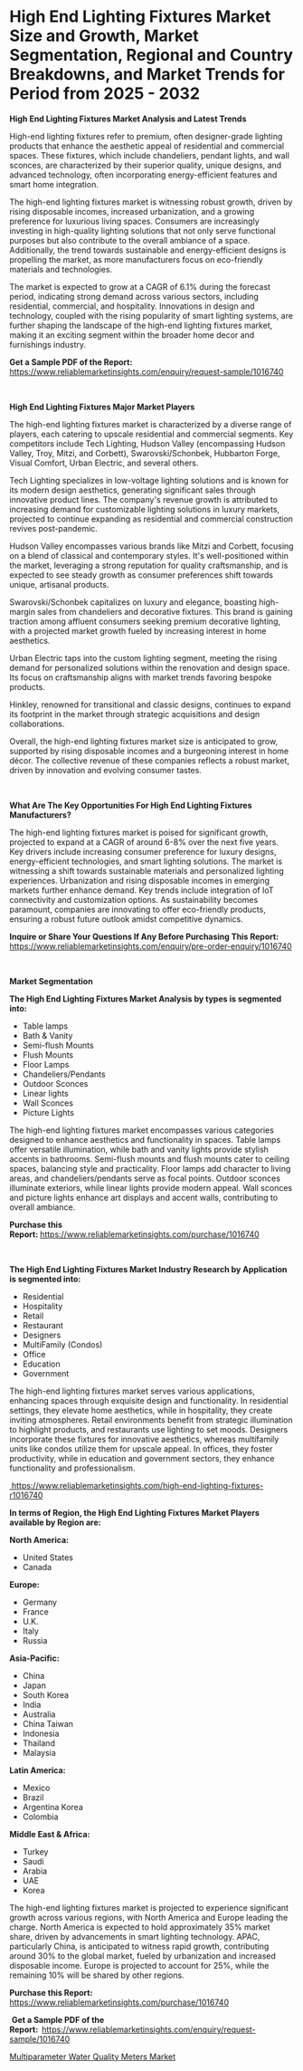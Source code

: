<p><h1>High End Lighting Fixtures Market Size and Growth, Market Segmentation, Regional and Country Breakdowns, and Market Trends for Period from 2025 -  2032</h1></p><p><strong>High End Lighting Fixtures Market Analysis and Latest Trends</strong></p>
<p><p>High-end lighting fixtures refer to premium, often designer-grade lighting products that enhance the aesthetic appeal of residential and commercial spaces. These fixtures, which include chandeliers, pendant lights, and wall sconces, are characterized by their superior quality, unique designs, and advanced technology, often incorporating energy-efficient features and smart home integration.</p><p>The high-end lighting fixtures market is witnessing robust growth, driven by rising disposable incomes, increased urbanization, and a growing preference for luxurious living spaces. Consumers are increasingly investing in high-quality lighting solutions that not only serve functional purposes but also contribute to the overall ambiance of a space. Additionally, the trend towards sustainable and energy-efficient designs is propelling the market, as more manufacturers focus on eco-friendly materials and technologies.</p><p>The market is expected to grow at a CAGR of 6.1% during the forecast period, indicating strong demand across various sectors, including residential, commercial, and hospitality. Innovations in design and technology, coupled with the rising popularity of smart lighting systems, are further shaping the landscape of the high-end lighting fixtures market, making it an exciting segment within the broader home decor and furnishings industry.</p></p>
<p><strong>Get a Sample PDF of the Report:&nbsp;</strong> <a href="https://www.reliablemarketinsights.com/enquiry/request-sample/1016740?utm_campaign=2311&utm_medium=2&utm_source=Github&utm_content=ia&utm_term=17022025&utm_id=high-end-lighting-fixtures">https://www.reliablemarketinsights.com/enquiry/request-sample/1016740</a></p>
<p>&nbsp;</p>
<p><strong>High End Lighting Fixtures Major Market Players</strong></p>
<p><p>The high-end lighting fixtures market is characterized by a diverse range of players, each catering to upscale residential and commercial segments. Key competitors include Tech Lighting, Hudson Valley (encompassing Hudson Valley, Troy, Mitzi, and Corbett), Swarovski/Schonbek, Hubbarton Forge, Visual Comfort, Urban Electric, and several others. </p><p>Tech Lighting specializes in low-voltage lighting solutions and is known for its modern design aesthetics, generating significant sales through innovative product lines. The company's revenue growth is attributed to increasing demand for customizable lighting solutions in luxury markets, projected to continue expanding as residential and commercial construction revives post-pandemic.</p><p>Hudson Valley encompasses various brands like Mitzi and Corbett, focusing on a blend of classical and contemporary styles. It's well-positioned within the market, leveraging a strong reputation for quality craftsmanship, and is expected to see steady growth as consumer preferences shift towards unique, artisanal products.</p><p>Swarovski/Schonbek capitalizes on luxury and elegance, boasting high-margin sales from chandeliers and decorative fixtures. This brand is gaining traction among affluent consumers seeking premium decorative lighting, with a projected market growth fueled by increasing interest in home aesthetics.</p><p>Urban Electric taps into the custom lighting segment, meeting the rising demand for personalized solutions within the renovation and design space. Its focus on craftsmanship aligns with market trends favoring bespoke products.</p><p>Hinkley, renowned for transitional and classic designs, continues to expand its footprint in the market through strategic acquisitions and design collaborations. </p><p>Overall, the high-end lighting fixtures market size is anticipated to grow, supported by rising disposable incomes and a burgeoning interest in home décor. The collective revenue of these companies reflects a robust market, driven by innovation and evolving consumer tastes.</p></p>
<p>&nbsp;</p>
<p><strong>What Are The Key Opportunities For High End Lighting Fixtures Manufacturers?</strong></p>
<p><p>The high-end lighting fixtures market is poised for significant growth, projected to expand at a CAGR of around 6-8% over the next five years. Key drivers include increasing consumer preference for luxury designs, energy-efficient technologies, and smart lighting solutions. The market is witnessing a shift towards sustainable materials and personalized lighting experiences. Urbanization and rising disposable incomes in emerging markets further enhance demand. Key trends include integration of IoT connectivity and customization options. As sustainability becomes paramount, companies are innovating to offer eco-friendly products, ensuring a robust future outlook amidst competitive dynamics.</p></p>
<p><strong>Inquire or Share Your Questions If Any Before Purchasing This Report:</strong> <a href="https://www.reliablemarketinsights.com/enquiry/pre-order-enquiry/1016740?utm_campaign=2311&utm_medium=2&utm_source=Github&utm_content=ia&utm_term=17022025&utm_id=high-end-lighting-fixtures">https://www.reliablemarketinsights.com/enquiry/pre-order-enquiry/1016740</a></p>
<p>&nbsp;</p>
<p><strong>Market Segmentation</strong></p>
<p><strong>The High End Lighting Fixtures Market Analysis by types is segmented into:</strong></p>
<p><ul><li>Table lamps</li><li>Bath & Vanity</li><li>Semi-flush Mounts</li><li>Flush Mounts</li><li>Floor Lamps</li><li>Chandeliers/Pendants</li><li>Outdoor Sconces</li><li>Linear lights</li><li>Wall Sconces</li><li>Picture Lights</li></ul></p>
<p><p>The high-end lighting fixtures market encompasses various categories designed to enhance aesthetics and functionality in spaces. Table lamps offer versatile illumination, while bath and vanity lights provide stylish accents in bathrooms. Semi-flush mounts and flush mounts cater to ceiling spaces, balancing style and practicality. Floor lamps add character to living areas, and chandeliers/pendants serve as focal points. Outdoor sconces illuminate exteriors, while linear lights provide modern appeal. Wall sconces and picture lights enhance art displays and accent walls, contributing to overall ambiance.</p></p>
<p><strong>Purchase this Report:&nbsp;</strong><a href="https://www.reliablemarketinsights.com/purchase/1016740?utm_campaign=2311&utm_medium=2&utm_source=Github&utm_content=ia&utm_term=17022025&utm_id=high-end-lighting-fixtures">https://www.reliablemarketinsights.com/purchase/1016740</a></p>
<p>&nbsp;</p>
<p><strong>The High End Lighting Fixtures Market Industry Research by Application is segmented into:</strong></p>
<p><ul><li>Residential</li><li>Hospitality</li><li>Retail</li><li>Restaurant</li><li>Designers</li><li>MultiFamily (Condos)</li><li>Office</li><li>Education</li><li>Government</li></ul></p>
<p><p>The high-end lighting fixtures market serves various applications, enhancing spaces through exquisite design and functionality. In residential settings, they elevate home aesthetics, while in hospitality, they create inviting atmospheres. Retail environments benefit from strategic illumination to highlight products, and restaurants use lighting to set moods. Designers incorporate these fixtures for innovative aesthetics, whereas multifamily units like condos utilize them for upscale appeal. In offices, they foster productivity, while in education and government sectors, they enhance functionality and professionalism.</p></p>
<p><a href="https://www.reliablemarketinsights.com/high-end-lighting-fixtures-r1016740?utm_campaign=2311&utm_medium=2&utm_source=Github&utm_content=ia&utm_term=17022025&utm_id=high-end-lighting-fixtures">&nbsp;https://www.reliablemarketinsights.com/high-end-lighting-fixtures-r1016740</a></p>
<p><strong>In terms of Region, the High End Lighting Fixtures Market Players available by Region are:</strong></p>
<p>
    <p> <strong> North America: </strong>
        <ul>
            <li>United States</li>
            <li>Canada</li>
        </ul>
        </p> 
    <p> <strong> Europe: </strong>
        <ul>
            <li>Germany</li>
            <li>France</li>
            <li>U.K.</li>
            <li>Italy</li>
            <li>Russia</li>
        </ul>
        </p> 
    <p> <strong> Asia-Pacific: </strong>
        <ul>
            <li>China</li>
            <li>Japan</li>
            <li>South Korea</li>
            <li>India</li>
            <li>Australia</li>
            <li>China Taiwan</li>
            <li>Indonesia</li>
            <li>Thailand</li>
            <li>Malaysia</li>
        </ul>
        </p> 
    <p> <strong> Latin America: </strong>
        <ul>
            <li>Mexico</li>
            <li>Brazil</li>
            <li>Argentina Korea</li>
            <li>Colombia</li>
        </ul>
        </p> 
    <p> <strong> Middle East & Africa: </strong>
        <ul>
            <li>Turkey</li>
            <li>Saudi</li>
            <li>Arabia</li>
            <li>UAE</li>
            <li>Korea</li>
        </ul>
    </p>
    </p>
<p><p>The high-end lighting fixtures market is projected to experience significant growth across various regions, with North America and Europe leading the charge. North America is expected to hold approximately 35% market share, driven by advancements in smart lighting technology. APAC, particularly China, is anticipated to witness rapid growth, contributing around 30% to the global market, fueled by urbanization and increased disposable income. Europe is projected to account for 25%, while the remaining 10% will be shared by other regions.</p></p>
<p><strong>Purchase this Report: </strong><a href="https://www.reliablemarketinsights.com/purchase/1016740?utm_campaign=2311&utm_medium=2&utm_source=Github&utm_content=ia&utm_term=17022025&utm_id=high-end-lighting-fixtures">https://www.reliablemarketinsights.com/purchase/1016740</a></p>
<p>&nbsp;<strong>Get a Sample PDF of the Report:&nbsp;&nbsp;</strong><a href="https://www.reliablemarketinsights.com/enquiry/request-sample/1016740?utm_campaign=2311&utm_medium=2&utm_source=Github&utm_content=ia&utm_term=17022025&utm_id=high-end-lighting-fixtures">https://www.reliablemarketinsights.com/enquiry/request-sample/1016740</a></p>
<p><strong></strong></p>
<p><p><a href="https://github.com/krinerstormy331/Market-Research-Report-List-1/blob/main/multiparameter-water-quality-meters-market.md?utm_campaign=2311&utm_medium=2&utm_source=Github&utm_content=ia&utm_term=17022025&utm_id=high-end-lighting-fixtures">Multiparameter Water Quality Meters Market</a></p></p>